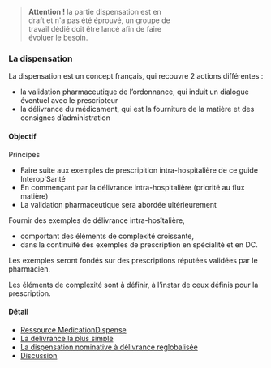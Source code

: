 <div style="width: 65%">
    <blockquote class="stu-note">
    <p>
    <b>Attention !</b> la partie dispensation est en draft et n'a pas été éprouvé, un groupe de travail dédié doit être lancé afin de faire évoluer le besoin.
    </p>
    </blockquote>
</div>

### La dispensation

La dispensation est un concept français, qui recouvre 2 actions différentes :

- la validation pharmaceutique de l’ordonnance, qui induit un dialogue éventuel avec le prescripteur
- la délivrance du médicament, qui est la fourniture de la matière et des consignes d’administration

#### Objectif

Principes

- Faire suite aux exemples de prescripition intra-hospitalière de ce guide Interop'Santé
- En commençant par la délivrance intra-hospitalière (priorité au flux matière)
- La validation pharmaceutique sera abordée ultérieurement

Fournir des exemples de délivrance intra-hosîtalière,

- comportant des éléments de complexité croissante,
- dans la continuité des exemples de prescription en spécialité et en DC.

Les exemples seront fondés sur des prescriptions réputées validées par le pharmacien.

Les éléments de complexité sont à définir, à l’instar de ceux définis pour la prescription.

#### Détail

- [Ressource MedicationDispense](dispensation-RessourceMedicationDispense.html)
- [La délivrance la plus simple](dispensation-DelivrancePlusSimple.html)
- [La dispensation nominative à délivrance reglobalisée](dispensation-DispensationNominativeDelivranceReglobalisee.html)
- [Discussion](dispensation-Discussion.html)
